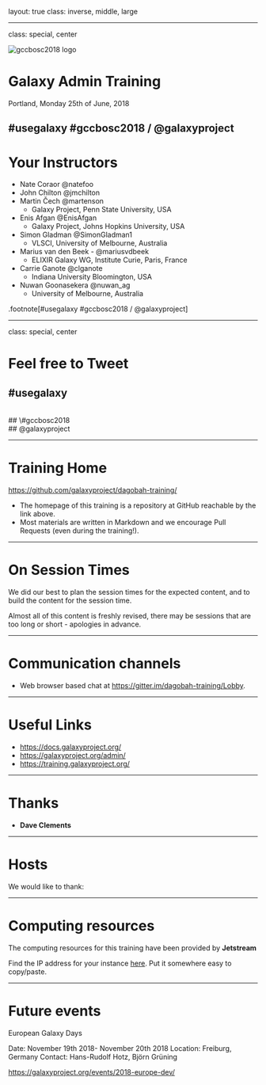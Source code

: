 layout: true
class: inverse, middle, large

---
class: special, center

![gccbosc2018 logo](../shared-images/gccbosc2018-logo.png)

# Galaxy Admin Training

Portland, Monday 25th of June, 2018


\#usegalaxy \#gccbosc2018 / @galaxyproject
---
# Your Instructors

* Nate Coraor @natefoo
* John Chilton @jmchilton
* Martin Čech @martenson
    - Galaxy Project, Penn State University, USA
* Enis Afgan @EnisAfgan
    - Galaxy Project, Johns Hopkins University, USA
* Simon Gladman @SimonGladman1
    - VLSCI, University of Melbourne, Australia
* Marius van den Beek - @mariusvdbeek
    - ELIXIR Galaxy WG, Institute Curie, Paris, France
* Carrie Ganote @clganote
    - Indiana University Bloomington, USA
* Nuwan Goonasekera @nuwan_ag
    - University of Melbourne, Australia

.footnote[\#usegalaxy \#gccbosc2018 / @galaxyproject]

---
class: special, center
# Feel free to Tweet

## \#usegalaxy
<br />
## \#gccbosc2018
<br />
## @galaxyproject

---
# Training Home

https://github.com/galaxyproject/dagobah-training/

* The homepage of this training is a repository at GitHub reachable by the link above.
* Most materials are written in Markdown and we encourage Pull Requests (even during the training!).

---
# On Session Times


We did our best to plan the session times for the expected content, and to build the content for the session time.

Almost all of this content is freshly revised, there may be sessions that are too long or short - apologies in advance.

---
# Communication channels


* Web browser based chat at https://gitter.im/dagobah-training/Lobby.

---
# Useful Links

- https://docs.galaxyproject.org/
- https://galaxyproject.org/admin/
- https://training.galaxyproject.org/

---
# Thanks


- **Dave Clements**

---
# Hosts

We would like to thank:

---
# Computing resources

The computing resources for this training have been provided by **Jetstream**

Find the IP address for your instance [here](https://github.com/galaxyproject/dagobah-training/blob/2018-gccbosc/sessions/00-intro/vms.md). Put it somewhere easy to copy/paste.

---
# Future events

European Galaxy Days

Date: November 19th 2018- November 20th 2018
Location: Freiburg, Germany
Contact: Hans-Rudolf Hotz, Björn Grüning

https://galaxyproject.org/events/2018-europe-dev/
